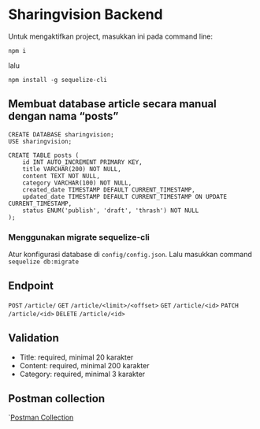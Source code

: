 # Sharingvision Backend
Untuk mengaktifkan project, masukkan ini pada command line:
```
npm i
```
lalu
```
npm install -g sequelize-cli
```
## Membuat database article secara manual dengan nama “posts”
```mysql
CREATE DATABASE sharingvision;
USE sharingvision;

CREATE TABLE posts (
    id INT AUTO_INCREMENT PRIMARY KEY,
    title VARCHAR(200) NOT NULL,
    content TEXT NOT NULL,
    category VARCHAR(100) NOT NULL,
    created_date TIMESTAMP DEFAULT CURRENT_TIMESTAMP,
    updated_date TIMESTAMP DEFAULT CURRENT_TIMESTAMP ON UPDATE CURRENT_TIMESTAMP,
    status ENUM('publish', 'draft', 'thrash') NOT NULL
);
```
### Menggunakan migrate sequelize-cli
Atur konfigurasi database di `config/config.json`. Lalu masukkan command `sequelize db:migrate`

## Endpoint
 `POST` `/article/`
 `GET` `/article/<limit>/<offset>`
 `GET` `/article/<id>`
 `PATCH` `/article/<id>`
 `DELETE` `/article/<id>`


 ## Validation
- Title: required, minimal 20 karakter 
- Content: required, minimal 200 karakter 
- Category: required, minimal 3 karakter

## Postman collection
`[Postman Collection](Article.postman_collection.json)